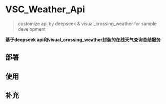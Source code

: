 # VSC_Weather_Api
> customize api by deepseek & visual_crossing_weather for sample development

**基于deepseek api和visual_crossing_weather封装的在线天气查询总结服务**

## 部署

## 使用

## 补充
